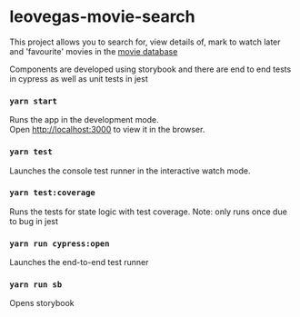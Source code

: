 # leovegas-movie-search

This project allows you to search for, view details of, mark to watch later and 'favourite' movies in the [movie database](https://www.themoviedb.org/documentation/api)

Components are developed using storybook and there are end to end tests in cypress as well as unit tests in jest


### `yarn start`

Runs the app in the development mode.<br />
Open [http://localhost:3000](http://localhost:3000) to view it in the browser.

### `yarn test`

Launches the console test runner in the interactive watch mode.<br />

### `yarn test:coverage`

Runs the tests for state logic with test coverage. Note: only runs once due to bug in jest<br />

### `yarn run cypress:open`

Launches the end-to-end test runner

### `yarn run sb`

Opens storybook


